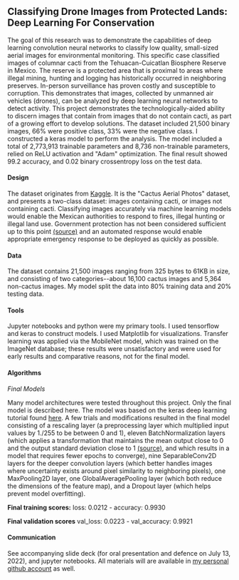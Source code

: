 ## Classifying Drone Images from Protected Lands: Deep Learning For Conservation

The goal of this research was to demonstrate the capabilities of deep learning convolution neural networks to classify low quality, small-sized aerial images for environmental monitoring. This specific case classified images of columnar cacti from the Tehuacan-Cuicatlan Biosphere Reserve in Mexico. The reserve is a protected area that is proximal to areas where illegal mining, hunting and logging has historically occurred in neighboring preserves. In-person surveillance has proven costly and susceptible to corruption. This demonstrates that images, collected by unmanned air vehicles (drones), can be analyzed by deep learning neural networks to detect activity. This project demonstrates the technologically-aided ability to discern images that contain from images that do not contain cacti, as part of a growing effort to develop solutions. The dataset included 21,500 binary images, 66% were positive class, 33% were the negative class. I constructed a keras model to perform the analysis. The model included a total of 2,773,913 trainable parameters and 8,736 non-trainable parameters, relied on ReLU activation and "Adam" optimization. The final result showed 99.2 accuracy, and 0.02 binary crossentropy loss on the test data. 

#### Design
The dataset originates from [Kaggle](https://www.kaggle.com/datasets/irvingvasquez/cactus-aerial-photos). It is the "Cactus Aerial Photos" dataset, and presents a two-class dataset: images containing cacti, or images not containing cacti. Classifying images accurately via machine learning models would enable the Mexican authorities to respond to fires, illegal hunting or illegal land use. Government protection has not been considered sufficient up to this point [(source)](https://jivg.org/research-projects/vigia/) and an automated response would enable appropriate emergency response to be deployed as quickly as possible. 

#### Data
The dataset contains 21,500 images ranging from 325 bytes to 61KB in size, and consisting of two categories--about 16,100 cactus images and 5,364 non-cactus images. My model split the data into 80% training data and 20% testing data. 

#### Tools
Jupyter notebooks and python were my primary tools. I used tensorflow and keras to construct models. I used Matplotlib for visualizations. Transfer learning was applied via the MobileNet model, which was trained on the ImageNet database; these results were unsatisfactory and were used for early results and comparative reasons, not for the final model.

#### Algorithms
*Final Models*

Many model architectures were tested throughout this project. Only the final model is described here. 
The model was based on the keras deep learning tutorial found [here](https://keras.io/examples/vision/image_classification_from_scratch/). A few trials and modifications resulted in the final model consisting of a rescaling layer (a preprocessing layer which multiplied input values by 1./255 to be between 0 and 1), eleven BatchNormalization layers (which applies a transformation that maintains the mean output close to 0 and the output standard deviation close to 1 [(source)](https://www.tensorflow.org/api_docs/python/tf/keras/layers/BatchNormalization), and which results in a model that requires fewer epochs to converge), nine SeparableConv2D layers for the deeper convolution layers (which better handles images where uncertainty exists around pixel similarity to neighboring pixels), one MaxPooling2D layer, one GlobalAveragePooling layer (which both reduce the dimensions of the feature map), and a Dropout layer (which helps prevent model overfitting).

**Final training scores:** loss: 0.0212 - accuracy: 0.9930 

**Final validation scores** val_loss: 0.0223 - val_accuracy: 0.9921

#### Communication
See accompanying slide deck (for oral presentation and defence on July 13, 2022), and jupyter notebooks. All materials will are available in [my personal github account](https://github.com/Jenica-A/Deep_Learning_for_Conservation) as well. 
